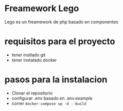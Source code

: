 # Freamework Lego

Lego es un freamework de php basado en componentes 

# requisitos para el proyecto

- tener instlado git
- tener instalado docker 


# pasos para la instalacion

- Clonar el repositorio
- configurar .env basado en .env.example 
- correr `docker-compose up -d --build`


